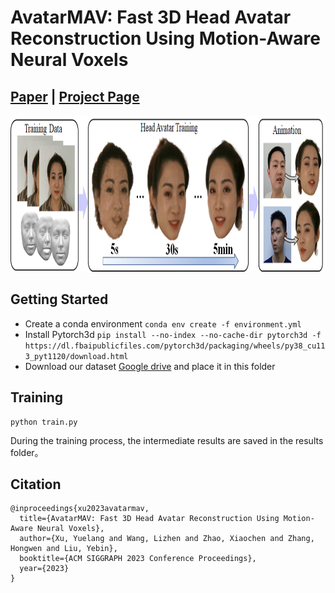 # AvatarMAV: Fast 3D Head Avatar Reconstruction Using Motion-Aware Neural Voxels
## [Paper](https://arxiv.org/abs/2211.13206) | [Project Page](https://liuyebin.com/avatarmav/)
<img src="assets/teaser.png" width="800" height="250"/> 

## Getting Started
* Create a conda environment `conda env create -f environment.yml`
* Install Pytorch3d `pip install --no-index --no-cache-dir pytorch3d -f https://dl.fbaipublicfiles.com/pytorch3d/packaging/wheels/py38_cu113_pyt1120/download.html`
* Download our dataset [Google drive](https://drive.google.com/file/d/1Hzv41ZkpMK1X9h9Z-B54S-Nn1GcMveb8/view?usp=sharing) and place it in this folder

## Training
```
python train.py
```
During the training process, the intermediate results are saved in the results folder。

## Citation
```
@inproceedings{xu2023avatarmav,
  title={AvatarMAV: Fast 3D Head Avatar Reconstruction Using Motion-Aware Neural Voxels},
  author={Xu, Yuelang and Wang, Lizhen and Zhao, Xiaochen and Zhang, Hongwen and Liu, Yebin},
  booktitle={ACM SIGGRAPH 2023 Conference Proceedings},
  year={2023}
}

```

